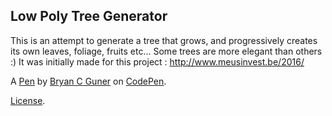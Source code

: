 Low Poly Tree Generator
-----------------------
This is an attempt to generate a tree that grows, and progressively creates its own leaves, foliage, fruits etc... Some trees are more elegant than others :) It was initially made for this project : http://www.meusinvest.be/2016/

A [Pen](https://codepen.io/bgoonz/pen/bGWeQGJ) by [Bryan C Guner](https://codepen.io/bgoonz) on [CodePen](https://codepen.io).

[License](https://codepen.io/bgoonz/pen/bGWeQGJ/license).